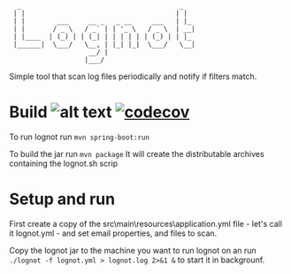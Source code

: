 ```
  _                                        _
 | |                                      | |
 | |        ___     __ _   _ __     ___   | |_
 | |       / _ \   / _` | | '_ \   / _ \  | __|
 | |____  | (_) | | (_| | | | | | | (_) | | |_
 |______|  \___/   \__, | |_| |_|  \___/   \__|
                    __/ |
                   |___/              
```                   
Simple tool that scan log files periodically and notify if filters match.

Build ![alt text]( https://travis-ci.org/robertsicoie/lognot.svg?branch=master "Build status" ) [![codecov](https://codecov.io/gh/robertsicoie/lognot/branch/master/graph/badge.svg)](https://codecov.io/gh/robertsicoie/lognot)
================================================================================================================================================================================================================================
To run lognot run
```mvn spring-boot:run```

To build the jar run
```mvn package```
It will create the distributable archives containing the lognot.sh scrip

Setup and run
=============
First create a copy of the src\main\resources\application.yml file - let's 
call it lognot.yml - and set email properties, and files to scan.

Copy the lognot jar to the machine you want to run lognot on an run 
```./lognot -f lognot.yml > lognot.log 2>&1 &``` 
to start it in backgrounf.